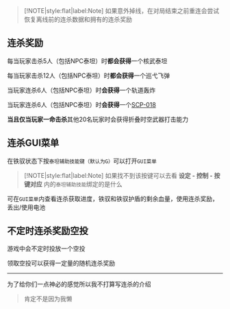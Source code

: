 > [!NOTE|style:flat|label:Note]
> 如果意外掉线，在对局结束之前重连会尝试恢复离线前的连杀数据和拥有的连杀奖励

## 连杀奖励

每当玩家击杀5人（包括NPC泰坦）时**都会获得**一个核武泰坦

每当玩家击杀12人（包括NPC泰坦）时**都会获得**一个巡弋飞弹

当玩家连杀6人（包括NPC泰坦）时**会获得**一个轨道轰炸

当玩家连杀6人（包括NPC泰坦）时**会获得**一个[SCP-018](https://scp-wiki-cn.wikidot.com/scp-018)

**当且仅当玩家一命击杀**其他20名玩家时会获得折叠时空武器打击能力

## 连杀GUI菜单

在铁驭状态下按`泰坦辅助技能键（默认为G）`可以打开`GUI菜单`

> [!NOTE|style:flat|label:Note]
> 如果找不到该按键可以去看 **设定 - 控制 - 按键对应** 内的`泰坦辅助技能`绑定的是什么

可在`GUI菜单`内查看连杀获取进度，铁驭和铁驭护盾的剩余血量，使用连杀奖励，丢出/使用电池

## 不定时连杀奖励空投

游戏中会不定时投放一个空投

领取空投可以获得一定量的随机连杀奖励

----

为了给你们一点神必的感觉所以我不打算写连杀的介绍

> 肯定不是因为我懒